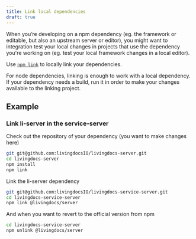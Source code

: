 ```yaml
---
title: Link local dependencies
draft: true
---
```


When you’re developing on a npm dependency (eg. the framework or editable, but also an upstream server or editor),
you might want to integration test your local changes in projects that use the dependency you're working on (eg. test your local framework changes in a local editor).

Use [`npm link`](https://docs.npmjs.com/cli/link) to locally link your dependencies.

For node dependencies, linking is enough to work with a local dependency. If your dependency needs a build, run it in order to make your changes available to the linking project.

## Example

### Link li-server in the service-server

Check out the repository of your dependency (you want to make changes here)

```sh
git git@github.com:livingdocsIO/livingdocs-server.git
cd livingdocs-server
npm install
npm link
```

Link the li-server dependency

```sh
git git@github.com:livingdocsIO/livingdocs-service-server.git
cd livingdocs-service-server
npm link @livingdocs/server
```

And when you want to revert to the official version from npm

```sh
cd livingdocs-service-server
npm unlink @livingdocs/server
```
